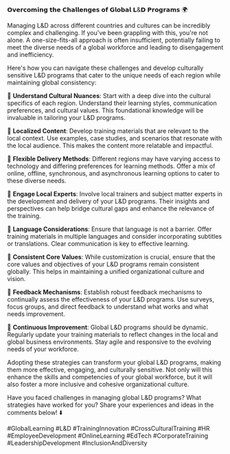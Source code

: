 𝗢𝘃𝗲𝗿𝗰𝗼𝗺𝗶𝗻𝗴 𝘁𝗵𝗲 𝗖𝗵𝗮𝗹𝗹𝗲𝗻𝗴𝗲𝘀 𝗼𝗳 𝗚𝗹𝗼𝗯𝗮𝗹 𝗟&𝗗 𝗣𝗿𝗼𝗴𝗿𝗮𝗺𝘀 🌍

Managing L&D across different countries and cultures can be incredibly complex and challenging. If you've been grappling with this, you're not alone. A one-size-fits-all approach is often insufficient, potentially failing to meet the diverse needs of a global workforce and leading to disengagement and inefficiency.

Here's how you can navigate these challenges and develop culturally sensitive L&D programs that cater to the unique needs of each region while maintaining global consistency:

📌 **Understand Cultural Nuances**: Start with a deep dive into the cultural specifics of each region. Understand their learning styles, communication preferences, and cultural values. This foundational knowledge will be invaluable in tailoring your L&D programs.

📌 **Localized Content**: Develop training materials that are relevant to the local context. Use examples, case studies, and scenarios that resonate with the local audience. This makes the content more relatable and impactful.

📌 **Flexible Delivery Methods**: Different regions may have varying access to technology and differing preferences for learning methods. Offer a mix of online, offline, synchronous, and asynchronous learning options to cater to these diverse needs.

📌 **Engage Local Experts**: Involve local trainers and subject matter experts in the development and delivery of your L&D programs. Their insights and perspectives can help bridge cultural gaps and enhance the relevance of the training.

📌 **Language Considerations**: Ensure that language is not a barrier. Offer training materials in multiple languages and consider incorporating subtitles or translations. Clear communication is key to effective learning.

📌 **Consistent Core Values**: While customization is crucial, ensure that the core values and objectives of your L&D programs remain consistent globally. This helps in maintaining a unified organizational culture and vision.

📌 **Feedback Mechanisms**: Establish robust feedback mechanisms to continually assess the effectiveness of your L&D programs. Use surveys, focus groups, and direct feedback to understand what works and what needs improvement.

📌 **Continuous Improvement**: Global L&D programs should be dynamic. Regularly update your training materials to reflect changes in the local and global business environments. Stay agile and responsive to the evolving needs of your workforce.

Adopting these strategies can transform your global L&D programs, making them more effective, engaging, and culturally sensitive. Not only will this enhance the skills and competencies of your global workforce, but it will also foster a more inclusive and cohesive organizational culture.

Have you faced challenges in managing global L&D programs? What strategies have worked for you? Share your experiences and ideas in the comments below! ⬇️

#GlobalLearning #L&D #TrainingInnovation #CrossCulturalTraining #HR #EmployeeDevelopment #OnlineLearning #EdTech #CorporateTraining #LeadershipDevelopment #InclusionAndDiversity